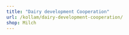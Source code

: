 ```yaml
---
title: "Dairy development Cooperation"
url: /kollam/dairy-development-cooperation/
shop: Milch
---
```

